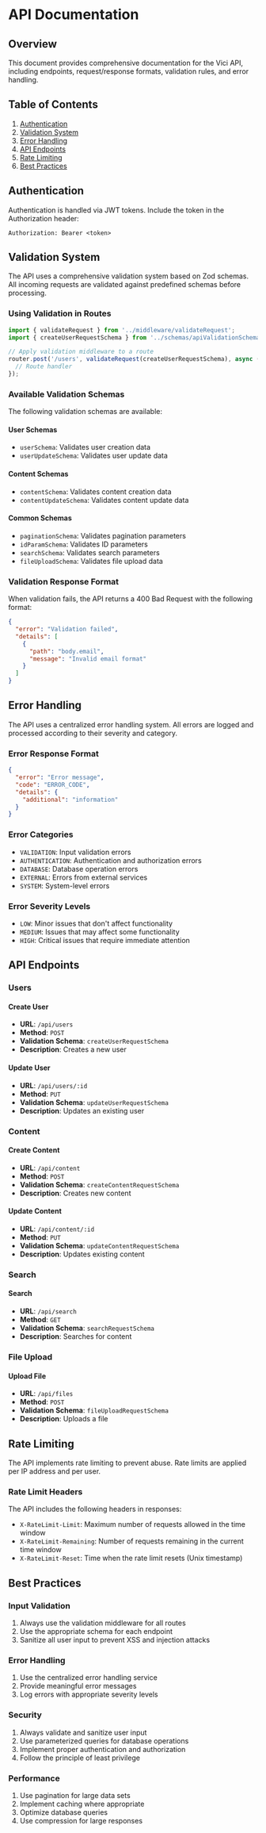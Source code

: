 # API Documentation

## Overview

This document provides comprehensive documentation for the Vici API, including endpoints, request/response formats, validation rules, and error handling.

## Table of Contents

1. [Authentication](#authentication)
2. [Validation System](#validation-system)
3. [Error Handling](#error-handling)
4. [API Endpoints](#api-endpoints)
5. [Rate Limiting](#rate-limiting)
6. [Best Practices](#best-practices)

## Authentication

Authentication is handled via JWT tokens. Include the token in the Authorization header:

```
Authorization: Bearer <token>
```

## Validation System

The API uses a comprehensive validation system based on Zod schemas. All incoming requests are validated against predefined schemas before processing.

### Using Validation in Routes

```typescript
import { validateRequest } from '../middleware/validateRequest';
import { createUserRequestSchema } from '../schemas/apiValidationSchemas';

// Apply validation middleware to a route
router.post('/users', validateRequest(createUserRequestSchema), async (req, res) => {
  // Route handler
});
```

### Available Validation Schemas

The following validation schemas are available:

#### User Schemas
- `userSchema`: Validates user creation data
- `userUpdateSchema`: Validates user update data

#### Content Schemas
- `contentSchema`: Validates content creation data
- `contentUpdateSchema`: Validates content update data

#### Common Schemas
- `paginationSchema`: Validates pagination parameters
- `idParamSchema`: Validates ID parameters
- `searchSchema`: Validates search parameters
- `fileUploadSchema`: Validates file upload data

### Validation Response Format

When validation fails, the API returns a 400 Bad Request with the following format:

```json
{
  "error": "Validation failed",
  "details": [
    {
      "path": "body.email",
      "message": "Invalid email format"
    }
  ]
}
```

## Error Handling

The API uses a centralized error handling system. All errors are logged and processed according to their severity and category.

### Error Response Format

```json
{
  "error": "Error message",
  "code": "ERROR_CODE",
  "details": {
    "additional": "information"
  }
}
```

### Error Categories

- `VALIDATION`: Input validation errors
- `AUTHENTICATION`: Authentication and authorization errors
- `DATABASE`: Database operation errors
- `EXTERNAL`: Errors from external services
- `SYSTEM`: System-level errors

### Error Severity Levels

- `LOW`: Minor issues that don't affect functionality
- `MEDIUM`: Issues that may affect some functionality
- `HIGH`: Critical issues that require immediate attention

## API Endpoints

### Users

#### Create User
- **URL**: `/api/users`
- **Method**: `POST`
- **Validation Schema**: `createUserRequestSchema`
- **Description**: Creates a new user

#### Update User
- **URL**: `/api/users/:id`
- **Method**: `PUT`
- **Validation Schema**: `updateUserRequestSchema`
- **Description**: Updates an existing user

### Content

#### Create Content
- **URL**: `/api/content`
- **Method**: `POST`
- **Validation Schema**: `createContentRequestSchema`
- **Description**: Creates new content

#### Update Content
- **URL**: `/api/content/:id`
- **Method**: `PUT`
- **Validation Schema**: `updateContentRequestSchema`
- **Description**: Updates existing content

### Search

#### Search
- **URL**: `/api/search`
- **Method**: `GET`
- **Validation Schema**: `searchRequestSchema`
- **Description**: Searches for content

### File Upload

#### Upload File
- **URL**: `/api/files`
- **Method**: `POST`
- **Validation Schema**: `fileUploadRequestSchema`
- **Description**: Uploads a file

## Rate Limiting

The API implements rate limiting to prevent abuse. Rate limits are applied per IP address and per user.

### Rate Limit Headers

The API includes the following headers in responses:

- `X-RateLimit-Limit`: Maximum number of requests allowed in the time window
- `X-RateLimit-Remaining`: Number of requests remaining in the current time window
- `X-RateLimit-Reset`: Time when the rate limit resets (Unix timestamp)

## Best Practices

### Input Validation

1. Always use the validation middleware for all routes
2. Use the appropriate schema for each endpoint
3. Sanitize all user input to prevent XSS and injection attacks

### Error Handling

1. Use the centralized error handling service
2. Provide meaningful error messages
3. Log errors with appropriate severity levels

### Security

1. Always validate and sanitize user input
2. Use parameterized queries for database operations
3. Implement proper authentication and authorization
4. Follow the principle of least privilege

### Performance

1. Use pagination for large data sets
2. Implement caching where appropriate
3. Optimize database queries
4. Use compression for large responses 